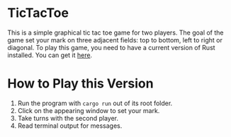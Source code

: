 # TicTacToe

This is a simple graphical tic tac toe game for two players. The goal of the game set your mark on three adjacent fields: top to bottom, left to right or diagonal. 
To play this game, you need to have a current version of Rust installed. You can get it [here](https://www.rust-lang.org/tools/install).

# How to Play this Version

1. Run the program with `cargo run` out of its root folder. 
2. Click on the appearing window to set your mark. 
3. Take turns with the second player. 
4. Read terminal output for messages. 

